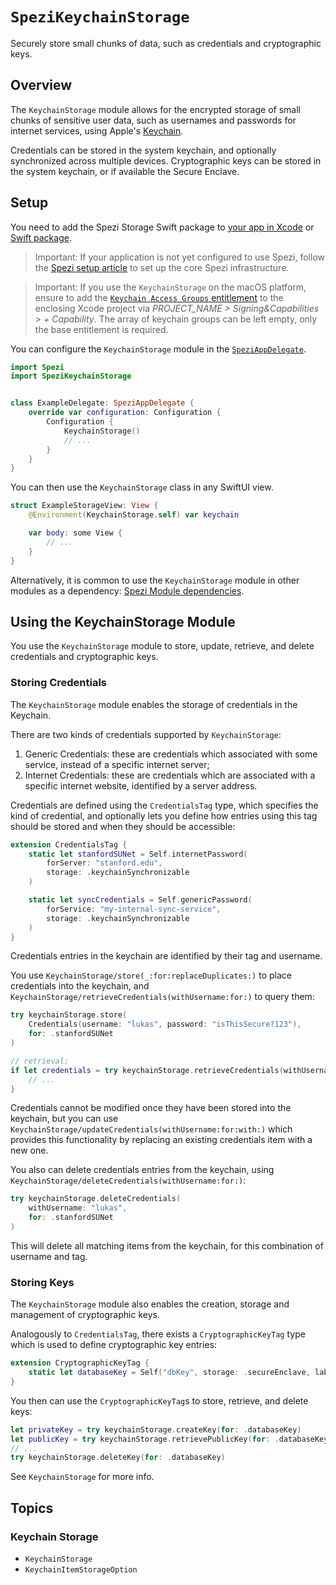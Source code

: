 # ``SpeziKeychainStorage``

<!--
                  
This source file is part of the Stanford Spezi open-source project

SPDX-FileCopyrightText: 2025 Stanford University and the project authors (see CONTRIBUTORS.md)

SPDX-License-Identifier: MIT
             
-->

Securely store small chunks of data, such as credentials and cryptographic keys.


## Overview

The `KeychainStorage` module allows for the encrypted storage of small chunks of sensitive user data, such as usernames and passwords for internet services,
using Apple's [Keychain](https://developer.apple.com/documentation/security/keychain_services/keychain_items/using_the_keychain_to_manage_user_secrets). 

Credentials can be stored in the system keychain, and optionally synchronized across multiple devices.
Cryptographic keys can be stored in the system keychain, or if available the Secure Enclave.


## Setup

You need to add the Spezi Storage Swift package to
[your app in Xcode](https://developer.apple.com/documentation/xcode/adding-package-dependencies-to-your-app#) or
[Swift package](https://developer.apple.com/documentation/xcode/creating-a-standalone-swift-package-with-xcode#Add-a-dependency-on-another-Swift-package).

> Important: If your application is not yet configured to use Spezi, follow the [Spezi setup article](https://swiftpackageindex.com/stanfordspezi/spezi/documentation/spezi/initial-setup) to set up the core Spezi infrastructure.

> Important: If you use the ``KeychainStorage`` on the macOS platform, ensure to add the [`Keychain Access Groups` entitlement](https://developer.apple.com/documentation/bundleresources/entitlements/keychain-access-groups) to the enclosing Xcode project via *PROJECT_NAME > Signing&Capabilities > + Capability*. The array of keychain groups can be left empty, only the base entitlement is required.

You can configure the ``KeychainStorage`` module in the [`SpeziAppDelegate`](https://swiftpackageindex.com/stanfordspezi/spezi/documentation/spezi/speziappdelegate).

```swift
import Spezi
import SpeziKeychainStorage


class ExampleDelegate: SpeziAppDelegate {
    override var configuration: Configuration {
        Configuration {
            KeychainStorage()
            // ...
        }
    }
}
```

You can then use the `KeychainStorage` class in any SwiftUI view.

```swift
struct ExampleStorageView: View {
    @Environment(KeychainStorage.self) var keychain

    var body: some View {
        // ...
    }
}
```

Alternatively, it is common to use the `KeychainStorage` module in other modules as a dependency: [Spezi Module dependencies](https://swiftpackageindex.com/stanfordspezi/spezi/documentation/spezi/module-dependency).


## Using the KeychainStorage Module

You use the `KeychainStorage` module to store, update, retrieve, and delete credentials and cryptographic keys.


### Storing Credentials

The `KeychainStorage` module enables the storage of credentials in the Keychain.

There are two kinds of credentials supported by `KeychainStorage`:
1. Generic Credentials: these are credentials which associated with some service, instead of a specific internet server;
2. Internet Credentials: these are credentials which are associated with a specific internet website, identified by a server address.

Credentials are defined using the ``CredentialsTag`` type, which specifies the kind of credential, and optionally lets you define how entries using this tag should be stored and when they should be accessible:

```swift
extension CredentialsTag {
    static let stanfordSUNet = Self.internetPassword(
        forServer: "stanford.edu",
        storage: .keychainSynchronizable
    )

    static let syncCredentials = Self.genericPassword(
        forService: "my-internal-sync-service",
        storage: .keychainSynchronizable
    )
}
```

Credentials entries in the keychain are identified by their tag and username.


You use ``KeychainStorage/store(_:for:replaceDuplicates:)`` to place credentials into the keychain, and ``KeychainStorage/retrieveCredentials(withUsername:for:)`` to query them:
```swift
try keychainStorage.store(
    Credentials(username: "lukas", password: "isThisSecure?123"),
    for: .stanfordSUNet
)

// retrieval:
if let credentials = try keychainStorage.retrieveCredentials(withUsername: "lukas", for: .stanfordSUNet) {
    // ...
}
```

Credentials cannot be modified once they have been stored into the keychain, but you can use ``KeychainStorage/updateCredentials(withUsername:for:with:)`` which provides this functionality by replacing an existing credentials item with a new one.


You also can delete credentials entries from the keychain, using ``KeychainStorage/deleteCredentials(withUsername:for:)``:
```swift
try keychainStorage.deleteCredentials(
    withUsername: "lukas",
    for: .stanfordSUNet
)
```
This will delete all matching items from the keychain, for this combination of username and tag.


### Storing Keys

The `KeychainStorage` module also enables the creation, storage and management of cryptographic keys.

Analogously to ``CredentialsTag``, there exists a ``CryptographicKeyTag`` type which is used to define cryptographic key entries:

```swift
extension CryptographicKeyTag {
    static let databaseKey = Self("dbKey", storage: .secureEnclave, label: "Database Encryption")
}
```

You then can use the ``CryptographicKeyTag``s to store, retrieve, and delete keys:
```swift
let privateKey = try keychainStorage.createKey(for: .databaseKey)
let publicKey = try keychainStorage.retrievePublicKey(for: .databaseKey)
// ...
try keychainStorage.deleteKey(for: .databaseKey)
```

See ``KeychainStorage`` for more info.


## Topics

### Keychain Storage
- ``KeychainStorage``
- ``KeychainItemStorageOption``
